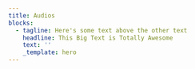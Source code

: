 ```yaml
---
title: Audios
blocks:
  - tagline: Here's some text above the other text
    headline: This Big Text is Totally Awesome
    text: ''
    _template: hero
---
```


